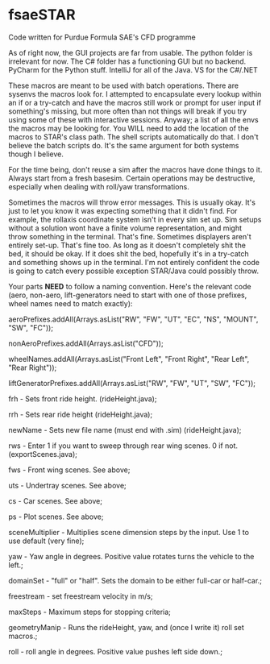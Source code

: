 # fsaeSTAR
Code written for Purdue Formula SAE's CFD programme

As of right now, the GUI projects are far from usable. The python folder is irrelevant for now. The C# folder has a functioning GUI but no backend. PyCharm for the Python stuff. IntelliJ for all of the Java. VS for the C#/.NET

These macros are meant to be used with batch operations. There are sysenvs the macros look for. I attempted to encapsulate every lookup within an if or a try-catch and have the macros still work or prompt for user input if something's missing, but more often than not things will break if you try using some of these with interactive sessions. Anyway; a list of all the envs the macros may be looking for. You WILL need to add the location of the macros to STAR's class path. The shell scripts automatically do that. I don't believe the batch scripts do. It's the same argument for both systems though I believe.

For the time being, don't reuse a sim after the macros have done things to it. Always start from a fresh basesim. Certain operations may be destructive, especially when dealing with roll/yaw transformations.

Sometimes the macros will throw error messages. This is usually okay. It's just to let you know it was expecting something that it didn't find. For example, the rollaxis coordinate system isn't in every sim set up. Sim setups without a solution wont have a finite volume representation, and might throw something in the terminal. That's fine. Sometimes displayers aren't entirely set-up. That's fine too. As long as it doesn't completely shit the bed, it should be okay. If it does shit the bed, hopefully it's in a try-catch and something shows up in the terminal. I'm not entirely confident the code is going to catch every possible exception STAR/Java could possibly throw.

Your parts ****NEED**** to follow a naming convention. Here's the relevant code (aero, non-aero, lift-generators need to start with one of those prefixes, wheel names need to match exactly):

aeroPrefixes.addAll(Arrays.asList("RW", "FW", "UT", "EC", "NS", "MOUNT", "SW", "FC"));

nonAeroPrefixes.addAll(Arrays.asList("CFD"));

wheelNames.addAll(Arrays.asList("Front Left", "Front Right", "Rear Left", "Rear Right"));

liftGeneratorPrefixes.addAll(Arrays.asList("RW", "FW", "UT", "SW", "FC"));




frh - Sets front ride height. (rideHeight.java);

rrh - Sets rear ride height (rideHeight.java);

newName - Sets new file name (must end with .sim) (rideHeight.java);

rws - Enter 1 if you want to sweep through rear wing scenes. 0 if not. (exportScenes.java);

fws - Front wing scenes. See above;

uts - Undertray scenes. See above;

cs - Car scenes. See above;

ps - Plot scenes. See above;

sceneMultiplier - Multiplies scene dimension steps by the input. Use 1 to use default (very fine);

yaw - Yaw angle in degrees. Positive value rotates turns the vehicle to the left.;

domainSet - "full" or "half". Sets the domain to be either full-car or half-car.;

freestream - set freestream velocity in m/s;

maxSteps - Maximum steps for stopping criteria;

geometryManip - Runs the rideHeight, yaw, and (once I write it) roll set macros.;

roll - roll angle in degrees. Positive value pushes left side down.;
